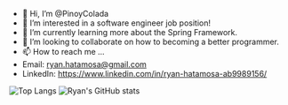 - 👋 Hi, I’m @PinoyColada
- 👀 I’m interested in a software engineer job position!
- 🌱 I’m currently learning more about the Spring Framework.
- 👥 I’m looking to collaborate on how to becoming a better programmer.
- 📫 How to reach me ...
- Email: ryan.hatamosa@gmail.com
- LinkedIn: https://www.linkedin.com/in/ryan-hatamosa-ab9989156/

![Top Langs](https://github-readme-stats.vercel.app/api/top-langs/?username=pinoycolada&layout=compact)
![Ryan's GitHub stats](https://github-readme-stats.vercel.app/api?username=pinoycolada&show_icons=true&theme=dracula)

<!---
PinoyColada/PinoyColada is a ✨ special ✨ repository because its `README.md` (this file) appears on your GitHub profile.
You can click the Preview link to take a look at your changes.
--->
